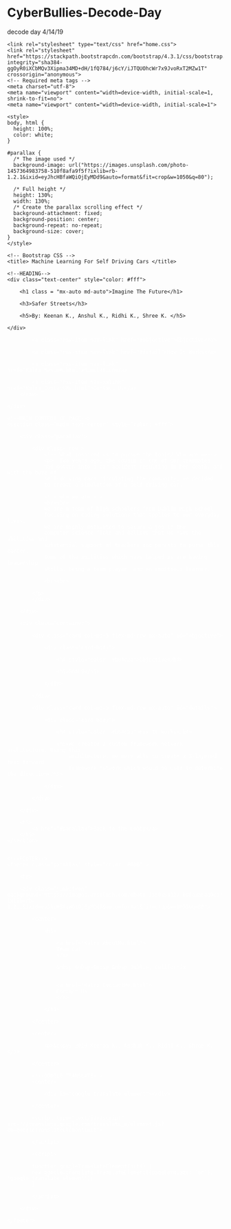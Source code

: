 # CyberBullies-Decode-Day
decode day 4/14/19

<!DOCTYPE html>

<html lang="en">
  <head>
      
    <link rel="stylesheet" type="text/css" href="home.css">
    <link rel="stylesheet" href="https://stackpath.bootstrapcdn.com/bootstrap/4.3.1/css/bootstrap.min.css" integrity="sha384-ggOyR0iXCbMQv3Xipma34MD+dH/1fQ784/j6cY/iJTQUOhcWr7x9JvoRxT2MZw1T" crossorigin="anonymous">
    <!-- Required meta tags -->
    <meta charset="utf-8">
    <meta name="viewport" content="width=device-width, initial-scale=1, shrink-to-fit=no">
    <meta name="viewport" content="width=device-width, initial-scale=1">

    <style>
    body, html {
      height: 100%;
      color: white;
    }
    
    #parallax { 
      /* The image used */
      background-image: url("https://images.unsplash.com/photo-1457364983758-510f8afa9f5f?ixlib=rb-1.2.1&ixid=eyJhcHBfaWQiOjEyMDd9&auto=format&fit=crop&w=1050&q=80");
    
      /* Full height */
      height: 130%; 
      width: 130%;
      /* Create the parallax scrolling effect */
      background-attachment: fixed;
      background-position: center;
      background-repeat: no-repeat;
      background-size: cover;
    }
    </style>

<!-- Container element -->
<div id="parallax">

    <!-- Bootstrap CSS -->
    <title> Machine Learning For Self Driving Cars </title>

    <!--HEADING-->
    <div class="text-center" style="color: #fff">
       
        <h1 class = "mx-auto md-auto">Imagine The Future</h1>
        
        <h3>Safer Streets</h3>
        
        <h5>By: Keenan K., Anshul K., Ridhi K., Shree K. </h5>
        
    </div>
</div>
    <div class="Navbar" style = "color: #fff">
        <!--NAVIGATION-->
        <nav class="nav nav-pills nav-fill">
            
            <a class="nav-item nav-link" href="#objective">Objective</a>
        
            <a class="nav-item nav-link" href="#detail">How It Works</a>
            
            <a class="nav-item nav-link" href="Kalra_Resume.html">Simulation</a>
              
            <a class="nav-item nav-xalink" href="Kalra_ContactMe.html">Contact Us</a>
        </nav>
           
    </div>

  </head>

  <body background="https://images.unsplash.com/photo-1508361727343-ca787442dcd7?ixlib=rb-1.2.1&ixid=eyJhcHBfaWQiOjEyMDd9&auto=format&fit=crop&w=1465&q=80">
    
    <!--MAIN CONTENT OF PAGE-->
    <section class="main text-center" style="color: #fff">
            
        <div class="parallax">
          
            <div class="row">
                <!-- What inspired us to pursue the topic/ Who are we-->
                <p>  Two years ago, the cousin of one of our teammates
                had gotten into a car accident resulting in her death, and with the buzz of
                self-driving cars circulating the community, we decided
                to create a simulation of a self driving car. 
                
                <!-- who we are -->
                <br><br>
                We are a team of high schoolers from Dublin High School
                focusing on coding solutions that applies to our everyday lives.
                We are highly motivated to secure a job in the 
                computer science field and believe that we have the abilities and 
                substantial support of teachers and parents to purse this career.
                Some of the abilities which have helped us are having leadership 
                skills, being a team player, and an ambitious learner. 
                
                <br><br>
                   
            </p>
            </div>
      
        </div>
        
        <div class="container">
            
            <div class="card col-md-5 flex-md-row mx-auto" id="objective">
                
                <div class="card-body">
                    
                    <h4 style="color: #b84c2b">Objective</h4>
                        
                    <h5>GOALS</h5>
                    
                </div>
                    
            </div>

            <div class="card col-md-5 flex-md-row mx-auto" id="details">
                
                <div class="card-body">
                    
                    <h4 style="color: #b84c2b">How It Works</h4>
                        
                    <h5>We created a custom framework network architecture. Using this 
                        architecture, we were able to create a 3-layered feed forward 
                        framework network which would be used to determine the direction</h5>
                    
                </div>
                    
            </div>

        </div>

        <h5>
            <a href="#parallax">Back to the Lobby</a>
        </h5>
    </section>


    <!--FOOTER-->
    <footer class="parallax" style="color: #000" >
        
        <hr>
        
        <div class="jumbotron" background="https://images.unsplash.com/photo-1550353127-b0da3aeaa0ca?ixlib=rb-1.2.1&ixid=eyJhcHBfaWQiOjEyMDd9&auto=format&fit=crop&w=1051&q=80">
            
            <center>
                
                <h5>
                    
                    <a href="Kalra_AboutMe.html">
                    Team Car
                    </a>
                    
                    &nbsp &nbsp-&nbsp &nbsp Dublin, California 
                    
                    
                    <a href="Kalra_ContactMe.html">
                    Contact Us
                    </a>
                
                </h5>
            
            </center>
            
            <center>
                
                <p>&copy; 2019 Keenan K., Anshul K., Ridhi K., Shree K.</p>
            
            </center>
            
            <!--GOOGLE TRANSLATE-->
            <center>
              
                <div id="google_translate_element"></div>
            
            </center>
            
            <script type="text/javascript" src="//translate.google.com/translate_a/element.js?cb=googleTranslateElementInit">
            
            </script>
            
            <script>
            
            function googleTranslateElementInit() {
            new google.translate.TranslateElement({pageLanguage: 'en'}, 'google_translate_element');
            }
            
            </script>
            
        </div>
        
    </footer>

  </body>
